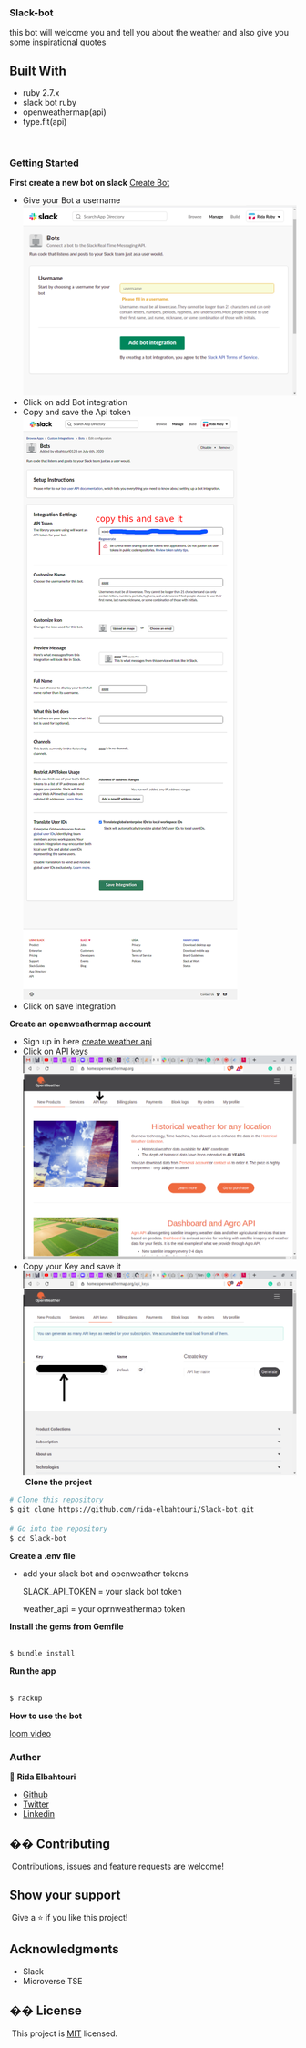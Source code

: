### Slack-bot

this bot will welcome you and tell you about the weather and also give you some inspirational quotes



## Built With

- ruby 2.7.x
- slack bot ruby
- openweathermap(api)
- type.fit(api)


​
​

### Getting Started
 **First create a new bot on slack**
 [Create Bot](https://slack.com/services/new/bot)
- Give your Bot a username
![Screenshot](images/Screenshot.png)
- Click on add Bot integration
- Copy and save the Api token
![Screenshot](images/screencapture2.png)
- Click on save integration

**Create an openweathermap account**

- Sign up in here​
​[create weather api](https://home.openweathermap.org/)
- Click on API keys
![Screenshot](images/Screenshot2.png)
- Copy your Key and save it
![Screenshot](images/Screenshot3.png)
​
**Clone the project**

```bash
# Clone this repository
$ git clone https://github.com/rida-elbahtouri/Slack-bot.git

# Go into the repository
$ cd Slack-bot
```


**Create a .env file**
- add your slack bot and openweather tokens

  SLACK_API_TOKEN = your slack bot token
  
  weather_api = your oprnweathermap token

**Install the gems from Gemfile**
```bash

$ bundle install

```

**Run the app**
```bash

$ rackup

```
**How to use the bot**

[loom video](https://www.loom.com/share/af1e83f0000447df8eb68815ae0eba5b)
### Auther
👤 **Rida Elbahtouri**

- [Github](https://github.com/rida-elbahtouri)
- [Twitter](https://twitter.com/RElbahtouri)
- [Linkedin](https://www.linkedin.com/in/rida-elbahtouri-36a8a7185/)



## �� Contributing

​
Contributions, issues and feature requests are welcome!
​

## Show your support

​
Give a ⭐️ if you like this project!
​

## Acknowledgments

- Slack
- Microverse TSE


## �� License

​
This project is [MIT](lic.url) licensed.
